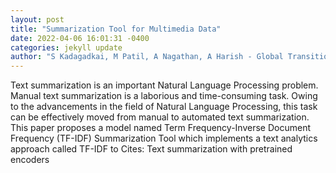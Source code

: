 ```yaml
--- 
layout: post 
title: "Summarization Tool for Multimedia Data" 
date: 2022-04-06 16:01:31 -0400 
categories: jekyll update 
author: "S Kadagadkai, M Patil, A Nagathan, A Harish - Global Transitions , 2022" 
--- 
```

Text summarization is an important Natural Language Processing problem. Manual text summarization is a laborious and time-consuming task. Owing to the advancements in the field of Natural Language Processing, this task can be effectively moved from manual to automated text summarization. This paper proposes a model named Term Frequency-Inverse Document Frequency (TF-IDF) Summarization Tool which implements a text analytics approach called TF-IDF to Cites: Text summarization with pretrained encoders